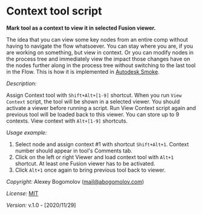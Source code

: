 # Context tool script

**Mark tool as a context to view it in selected Fusion viewer.**

The idea that you can view some key nodes from an entire comp without having to navigate the flow whatsoever. You can stay where you are, if you are working on something, but view in context. Or you can modify nodes in the process tree and immediately view the impact those changes have on the nodes further along in the process tree without switching to the last tool in the Flow. This is how it is implemented in [Autodesk Smoke](https://download.autodesk.com/us/systemdocs/help/2011/smoke/index.html?url=./files/WScba3ee2b36d8cb6f-54f0f461162be3def5-7fe4.htm,topicNumber=d0e79347).

_Description:_

Assign Context tool with `Shift+Alt+[1-9]` shortcut. When you run `View Context` script, the tool will be shown in a selected viewer. You should activate a viewer before running a script. Run View Context script again and previous tool will be loaded back to this viewer.
You can store up to 9 contexts.  View context with `Alt+[1-9]` shortcuts.

_Usage example:_

1. Select node and assign context #1 with shortcut `Shift+Alt+1`. Context number should appear in tool's Comments tab.
2. Click on the left or right Viewer and load context tool with `Alt+1` shortcut. At least one Fusion viewer has to be activated. 
3. Click `Alt+1` once again to bring previous tool back to viewer.

_Copyright:_ Alexey Bogomolov (mail@abogomolov.com)

_License:_ [MIT](https://mit-license.org/)

_Version:_ v.1.0 - [2020/11/29]
